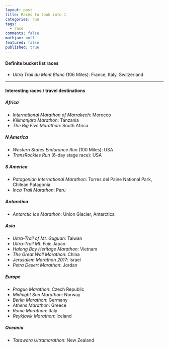 ```yaml
---
layout: post
title: Races to look into 1
categories: run
tags: 
  - race
comments: false
mathjax: null
featured: false
published: true
---
```


#### Definite bucket list races

* *Ultra Trail du Mont Blanc* (106 Miles): France, Italy, Switzerland

<hr>

#### Interesting races / travel destinations

##### Africa

* *International Marathon of Marrakech*: Morocco
* *Kilimanjaro Marathon*: Tanzania
* *The Big Five Marathon*: South Africa
 
##### N America

* *Western States Endurance Run* (100 Miles): USA
* *TransRockies Run* (6-day stage race): USA

##### S America 

* *Patagonian International Marathon*: Torres del Paine National Park, Chilean Patagonia
* *Inca Trail Marathon*: Peru

##### Antarctica 	 	

* *Antarctic Ice Marathon*: Union Glacier, Antarctica

##### Asia

* *Ultra-Trail of Mt. Guguan*: Taiwan
* *Ultra-Trail Mt. Fuji*: Japan
* *Halong Bay Heritage Marathon*: Vietnam
* *The Great Wall Marathon*: China
* *Jerusalem Marathon 2017*: Israel
* *Petra Desert Marathon*: Jordan

##### Europe

* *Prague Marathon*: Czech Republic
* *Midnight Sun Marathon*: Norway
* *Berlin Marathon*: Germany
* *Athens Marathon*: Greece
* *Rome Marathon*: Italy
* *Reykjavík Marathon*: Iceland

##### Oceania

* *Tarawara Ultramarathon*: New Zealand